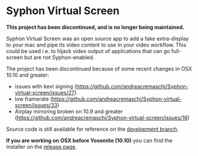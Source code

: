 # Syphon Virtual Screen

**This project has been discontinued, and is no longer being maintained.**

Syphon Virtual Screen was an open source app to add a fake extra-display to your mac and pipe its video content to use in your video workflow. This could be used i.e. to hijack video output of applications that can go full-screen but are not Syphon-enabled.

The project has been discontinued because of some recent changes in OSX 10.10 and greater:

- issues with kext signing (https://github.com/andreacremaschi/Syphon-virtual-screen/issues/27).
- low framerate (https://github.com/andreacremaschi/Syphon-virtual-screen/issues/33) 
- Airplay mirroring broken on 10.9 and greater (https://github.com/andreacremaschi/Syphon-virtual-screen/issues/16)

Source code is still available for reference on the [development branch](https://github.com/andreacremaschi/Syphon-virtual-screen/tree/develop). 

**If you are working on OSX before Yosemite (10.10)** you can find the installer on the [release page](https://github.com/andreacremaschi/Syphon-virtual-screen/releases).